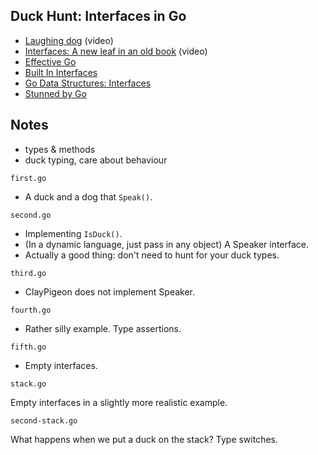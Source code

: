 ## Duck Hunt: Interfaces in Go

* [Laughing dog](http://www.youtube.com/watch?v=g1QCbXCezNc) (video)
* [Interfaces: A new leaf in an old book](http://video.fosdem.org/2014/K4601/Sunday/Interfaces_a_new_leaf_for_an_old_book.webm) (video)
* [Effective Go](http://golang.org/doc/effective_go.html#interfaces)
* [Built In Interfaces](http://jmoiron.net/blog/built-in-interfaces/)
* [Go Data Structures: Interfaces](http://research.swtch.com/interfaces)
* [Stunned by Go](http://how-bazaar.blogspot.co.nz/2013/07/stunned-by-go.html)

## Notes

* types & methods
* duck typing, care about behaviour

`first.go` 

* A duck and a dog that `Speak()`.

`second.go`

* Implementing `IsDuck()`. 
* (In a dynamic language, just pass in any object) A Speaker interface.
* Actually a good thing: don't need to hunt for your duck types.

`third.go`

* ClayPigeon does not implement Speaker.

`fourth.go`

* Rather silly example. Type assertions.

`fifth.go`

* Empty interfaces.

`stack.go`

Empty interfaces in a slightly more realistic example.

`second-stack.go`

What happens when we put a duck on the stack? Type switches.


